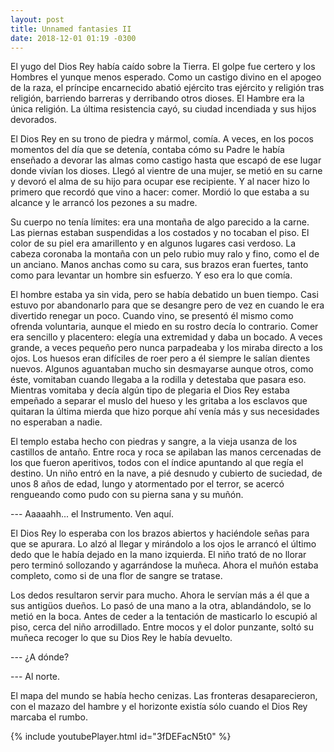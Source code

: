 ```yaml
---
layout: post
title: Unnamed fantasies II
date: 2018-12-01 01:19 -0300
---
```


El yugo del Dios Rey había caído sobre la Tierra. El golpe fue certero y los
Hombres el yunque menos esperado. Como un castigo divino en el apogeo de la
raza, el príncipe encarnecido abatió ejército tras ejército y religión tras
religión, barriendo barreras y derribando otros dioses. El Hambre era la única
religión. La última resistencia cayó, su ciudad incendiada y sus hijos
devorados.

El Dios Rey en su trono de piedra y mármol, comía. A veces, en los pocos
momentos del día que se detenía, contaba cómo su Padre le había enseñado a
devorar las almas como castigo hasta que escapó de ese lugar donde vivían los
dioses. Llegó al vientre de una mujer, se metió en su carne y devoró el alma
de su hijo para ocupar ese recipiente. Y al nacer hizo lo primero que recordó
que vino a hacer: comer. Mordió lo que estaba a su alcance y le arrancó los
pezones a su madre.

Su cuerpo no tenía límites: era una montaña de algo parecido a la carne. Las
piernas estaban suspendidas a los costados y no tocaban el piso. El color de su
piel era amarillento y en algunos lugares casi verdoso. La cabeza coronaba la
montaña con un pelo rubio muy ralo y fino, como el de un anciano. Manos anchas
como su cara, sus brazos eran fuertes, tanto como para levantar un hombre sin
esfuerzo. Y eso era lo que comía.

El hombre estaba ya sin vida, pero se había debatido un buen tiempo. Casi
estuvo por abandonarlo para que se desangre pero de vez en cuando le era
divertido renegar un poco. Cuando vino, se presentó él mismo como ofrenda
voluntaria, aunque el miedo en su rostro decía lo contrario. Comer era sencillo
y placentero: elegía una extremidad y daba un bocado. A veces grande, a veces
pequeño pero nunca parpadeaba y los miraba directo a los ojos. Los huesos eran
difíciles de roer pero a él siempre le salían dientes nuevos. Algunos
aguantaban mucho sin desmayarse aunque otros, como éste, vomitaban cuando
llegaba a la rodilla y detestaba que pasara eso. Mientras vomitaba y decía 
algún tipo de plegaria el Dios Rey estaba empeñado a separar el muslo del 
hueso y les gritaba a los esclavos que quitaran la última mierda que hizo 
porque ahí venía más y sus necesidades no esperaban a nadie.

El templo estaba hecho con piedras y sangre, a la vieja usanza de los castillos
de antaño. Entre roca y roca se apilaban las manos cercenadas de los que fueron
aperitivos, todos con el índice apuntando al que regía el destino. Un niño
entró en la nave, a pié desnudo y cubierto de suciedad, de unos 8 años de
edad, lungo y atormentado por el terror, se acercó rengueando como pudo con su
pierna sana y su muñón.

--- Aaaaahh... el Instrumento. Ven aquí.

El Dios Rey lo esperaba con los brazos abiertos y haciéndole señas para que se
apurara. Lo alzó al llegar y mirándolo a los ojos le arrancó el último dedo que
le había dejado en la mano izquierda. El niño trató de no llorar pero terminó
sollozando y agarrándose la muñeca. Ahora el muñón estaba completo, como si de
una flor de sangre se tratase.

Los dedos resultaron servir para mucho. Ahora le servían más a él que a sus
antigüos dueños. Lo pasó de una mano a la otra, ablandándolo, se lo metió en la
boca. Antes de ceder a la tentación de masticarlo lo escupió al piso, cerca del
niño arrodillado. Entre mocos y el dolor punzante, soltó su muñeca recoger lo 
que su Dios Rey le había devuelto.

--- ¿A dónde?

--- Al norte.

El mapa del mundo se había hecho cenizas. Las fronteras desaparecieron, con el
mazazo del hambre y el horizonte existía sólo cuando el Dios Rey marcaba el
rumbo.

{% include youtubePlayer.html id="3fDEFacN5t0" %}
